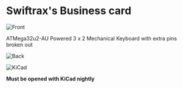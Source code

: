 # Swiftrax's Business card
![Front](https://imgur.com/wMGOyxK)

ATMega32u2-AU Powered 3 x 2 Mechanical Keyboard with extra pins broken out

![Back](https://imgur.com/UE6INZA)

![KiCad](https://imgur.com/nEVXDjh)

**Must be opened with KiCad nightly**
